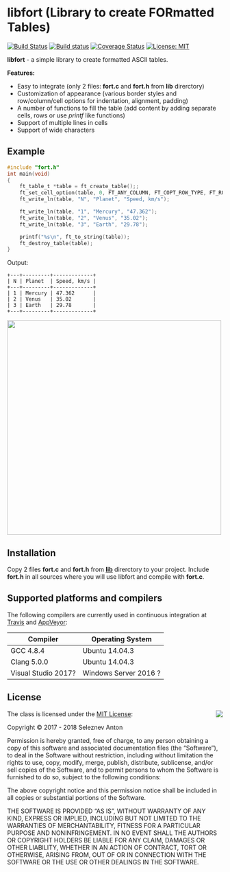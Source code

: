 # libfort (Library to create FORmatted Tables)

[![Build Status](https://travis-ci.org/seleznevae/libfort.svg?branch=master)](https://travis-ci.org/seleznevae/libfort)
[![Build status](https://ci.appveyor.com/api/projects/status/ll1qygb56pho95xw/branch/master?svg=true)](https://ci.appveyor.com/project/seleznevae/libfort/branch/master)
[![Coverage Status](https://coveralls.io/repos/github/seleznevae/libfort/badge.svg?branch=master)](https://coveralls.io/github/seleznevae/libfort?branch=master)
[![License: MIT](https://img.shields.io/badge/License-MIT-yellow.svg)](https://opensource.org/licenses/MIT)


**libfort** - a simple library to create formatted ASCII tables.

**Features:**
- Easy to integrate (only 2 files: **fort.c** and **fort.h** from **lib** direrctory)
- Customization of appearance (various border styles and row/column/cell options for indentation, alignment, padding)
- A number of functions to fill the table (add content by adding separate cells, rows or use _printf_ like functions)
- Support of multiple lines in cells
- Support of wide characters

## Example

```C
#include "fort.h"
int main(void)
{
    ft_table_t *table = ft_create_table();;
    ft_set_cell_option(table, 0, FT_ANY_COLUMN, FT_COPT_ROW_TYPE, FT_ROW_HEADER);
    ft_write_ln(table, "N", "Planet", "Speed, km/s");

    ft_write_ln(table, "1", "Mercury", "47.362");
    ft_write_ln(table, "2", "Venus", "35.02");
    ft_write_ln(table, "3", "Earth", "29.78");

    printf("%s\n", ft_to_string(table));
    ft_destroy_table(table);
}
```
Output:
```text
+---+---------+-------------+
| N | Planet  | Speed, km/s |
+---+---------+-------------+
| 1 | Mercury | 47.362      |
| 2 | Venus   | 35.02       |
| 3 | Earth   | 29.78       |
+---+---------+-------------+
```

<img src="https://github.com/seleznevae/libfort/blob/master/docs/images/basic_table.png" data-canonical-src="https://github.com/seleznevae/libfort/blob/master/docs/images/basic_table.png" width="500" />

## Installation

Copy 2 files **fort.c** and **fort.h** from [**lib**](https://github.com/seleznevae/libfort/tree/master/lib) direrctory to your project. Include **fort.h** in all sources where you will use libfort and compile with **fort.c**.


## Supported platforms and compilers

The following compilers are currently used in continuous integration at [Travis](https://travis-ci.org/seleznevae/libfort) and [AppVeyor](https://ci.appveyor.com/project/seleznevae/libfort):

| Compiler           | Operating System             |
|--------------------|------------------------------|
| GCC 4.8.4          | Ubuntu 14.04.3               | 
| Clang 5.0.0        | Ubuntu 14.04.3               | 
| Visual Studio 2017?| Windows Server 2016         ?|

## License

<img align="right" src="http://opensource.org/trademarks/opensource/OSI-Approved-License-100x137.png">

The class is licensed under the [MIT License](http://opensource.org/licenses/MIT):

Copyright &copy; 2017 - 2018 Seleznev Anton

Permission is hereby granted, free of charge, to any person obtaining a copy of this software and associated documentation files (the “Software”), to deal in the Software without restriction, including without limitation the rights to use, copy, modify, merge, publish, distribute, sublicense, and/or sell copies of the Software, and to permit persons to whom the Software is furnished to do so, subject to the following conditions:

The above copyright notice and this permission notice shall be included in all copies or substantial portions of the Software.

THE SOFTWARE IS PROVIDED “AS IS”, WITHOUT WARRANTY OF ANY KIND, EXPRESS OR IMPLIED, INCLUDING BUT NOT LIMITED TO THE WARRANTIES OF MERCHANTABILITY, FITNESS FOR A PARTICULAR PURPOSE AND NONINFRINGEMENT. IN NO EVENT SHALL THE AUTHORS OR COPYRIGHT HOLDERS BE LIABLE FOR ANY CLAIM, DAMAGES OR OTHER LIABILITY, WHETHER IN AN ACTION OF CONTRACT, TORT OR OTHERWISE, ARISING FROM, OUT OF OR IN CONNECTION WITH THE SOFTWARE OR THE USE OR OTHER DEALINGS IN THE SOFTWARE.

